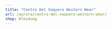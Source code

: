 ```yaml
---
title: "Centro Del Vaquero Western Wear"
url: /aurora/centro-del-vaquero-western-wear/
shop: Kleidung
---
```

